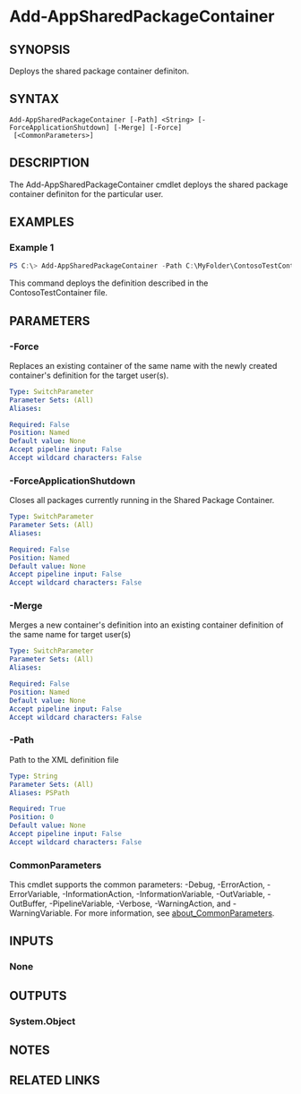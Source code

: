 ﻿---
external help file: Microsoft.Windows.Appx.PackageManager.Commands.dll-Help.xml
Module Name: appx
online version: https://docs.microsoft.com/powershell/module/appx/get-appxlog?view=windowsserver2022-ps&wt.mc_id=ps-gethelp
schema: 2.0.0
---

# Add-AppSharedPackageContainer

## SYNOPSIS
Deploys the shared package container definiton.

## SYNTAX

```
Add-AppSharedPackageContainer [-Path] <String> [-ForceApplicationShutdown] [-Merge] [-Force]
 [<CommonParameters>]
```

## DESCRIPTION
The Add-AppSharedPackageContainer cmdlet deploys the shared package container definiton for the particular user.

## EXAMPLES

### Example 1
```powershell
PS C:\> Add-AppSharedPackageContainer -Path C:\MyFolder\ContosoTestContainer.xml
```

This command deploys the definition described in the ContosoTestContainer file.

## PARAMETERS

### -Force
Replaces an existing container of the same name with the newly created
container's definition for the target user(s).


```yaml
Type: SwitchParameter
Parameter Sets: (All)
Aliases:

Required: False
Position: Named
Default value: None
Accept pipeline input: False
Accept wildcard characters: False
```

### -ForceApplicationShutdown
Closes all packages currently running in the Shared Package Container.

```yaml
Type: SwitchParameter
Parameter Sets: (All)
Aliases:

Required: False
Position: Named
Default value: None
Accept pipeline input: False
Accept wildcard characters: False
```

### -Merge
Merges a new container's definition into an existing container
definition of the same name for target user(s)


```yaml
Type: SwitchParameter
Parameter Sets: (All)
Aliases:

Required: False
Position: Named
Default value: None
Accept pipeline input: False
Accept wildcard characters: False
```

### -Path
Path to the XML definition file

```yaml
Type: String
Parameter Sets: (All)
Aliases: PSPath

Required: True
Position: 0
Default value: None
Accept pipeline input: False
Accept wildcard characters: False
```

### CommonParameters
This cmdlet supports the common parameters: -Debug, -ErrorAction, -ErrorVariable, -InformationAction, -InformationVariable, -OutVariable, -OutBuffer, -PipelineVariable, -Verbose, -WarningAction, and -WarningVariable. For more information, see [about_CommonParameters](http://go.microsoft.com/fwlink/?LinkID=113216).

## INPUTS

### None

## OUTPUTS

### System.Object
## NOTES

## RELATED LINKS
